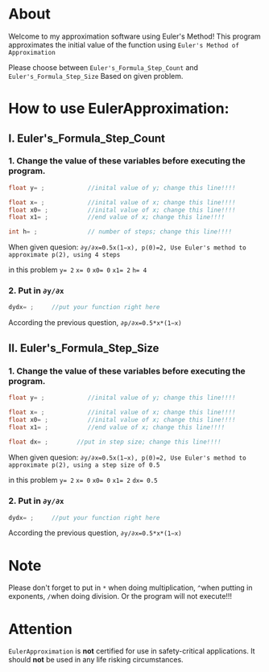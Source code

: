 # About
Welcome to my approximation software using Euler's Method! This program approximates the initial value of the function using ```Euler's Method of Approximation```

Please choose between ```Euler's_Formula_Step_Count``` and ```Euler's_Formula_Step_Size``` Based on given problem.

# How to use EulerApproximation:
## I. Euler's_Formula_Step_Count
###   1. Change the value of these variables before executing the program.
```cpp
float y= ;            //inital value of y; change this line!!!!

float x= ;            //inital value of x; change this line!!!!            
float x0= ;           //inital value of x; change this line!!!!            
float x1= ;           //end value of x; change this line!!!!               

int h= ;              // number of steps; change this line!!!!             
```
When given quesion: ```∂y/∂x=0.5x(1−x), p(0)=2, Use Euler's method to approximate p(2), using 4 steps``` 

in this problem 
```y= 2``` 
```x= 0``` 
```x0= 0``` 
```x1= 2```
```h= 4```

### 2. Put in ```∂y/∂x``` 
```cpp
dydx= ;     //put your function right here 
```
According the previous question, ```∂p/∂x=0.5*x*(1−x)```
## II. Euler's_Formula_Step_Size
###   1. Change the value of these variables before executing the program.
```cpp
float y= ;            //inital value of y; change this line!!!!     

float x= ;            //inital value of x; change this line!!!!             
float x0= ;           //inital value of x; change this line!!!!             
float x1= ;           //end value of x; change this line!!!!                
                                                                      
float dx= ;        //put in step size; change this line!!!!                       
```
When given quesion: ```∂y/∂x=0.5x(1−x), p(0)=2, Use Euler's method to approximate p(2), using a step size of 0.5``` 

in this problem 
```y= 2``` 
```x= 0``` 
```x0= 0``` 
```x1= 2```
```dx= 0.5```

### 2. Put in ```∂y/∂x``` 
```cpp
dydx= ;     //put your function right here 
```
According the previous question, ```∂y/∂x=0.5*x*(1−x)```
# Note
Please don't forget to put in ```*``` when doing multiplication, ```^```when putting in exponents, ```/```when doing division. Or the program will not execute!!!
# Attention
```EulerApproximation``` is **not** certified for use in safety-critical applications. It should **not** be used in any life risking circumstances.
